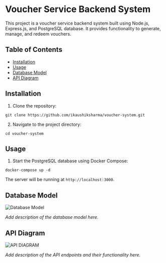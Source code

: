 # Voucher Service Backend System

This project is a voucher service backend system built using Node.js, Express.js, and PostgreSQL database. It provides functionality to generate, manage, and redeem vouchers.

## Table of Contents

- [Installation](#installation)
- [Usage](#usage)
- [Database Model](#database-model)
- [API Diagram](#api-diagram)

## Installation

1. Clone the repository:

```
git clone https://github.com/ikaushiksharma/voucher-system.git
```

2. Navigate to the project directory:

```
cd voucher-system
```


## Usage

1. Start the PostgreSQL database using Docker Compose:

```
docker-compose up -d
```

The server will be running at `http://localhost:3000`.

## Database Model

![Database Model](https://github.com/ikaushiksharma/voucher-system/assets/90143986/d3d73bc6-e9b8-4e4f-acf0-805be233db10)


*Add description of the database model here.*

## API Diagram

![API DIAGRAM](https://github.com/ikaushiksharma/voucher-system/assets/90143986/34c08995-6678-4ec0-9dbb-68c876cbe557)


*Add description of the API endpoints and their functionality here.*
